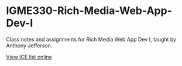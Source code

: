 # IGME330-Rich-Media-Web-App-Dev-I
Class notes and assignments for Rich Media Web App Dev I, taught by Anthony Jefferson. 

[View ICE list online](http://yaragg.github.io/IGME330-Rich-Media-Web-App-Dev-I/330/index.html)
